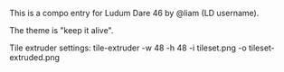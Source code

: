 This is a compo entry for Ludum Dare 46 by @liam (LD username).

The theme is "keep it alive".

Tile extruder settings: tile-extruder -w 48 -h 48 -i tileset.png -o tileset-extruded.png
